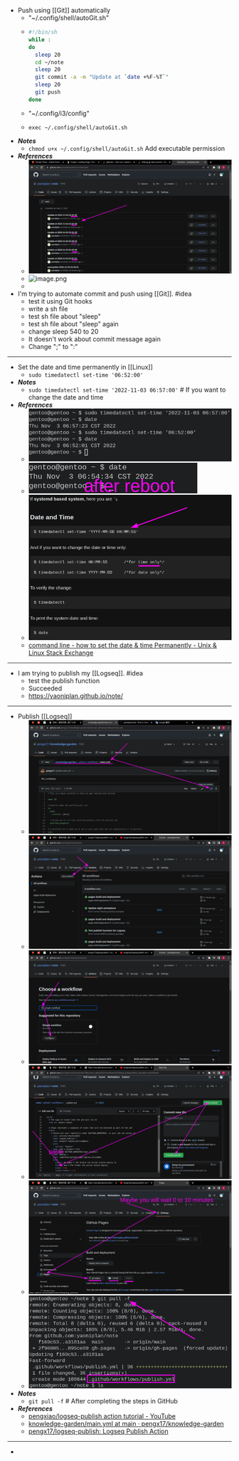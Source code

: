 - Push using [[Git]] automatically
	- "~/.config/shell/autoGit.sh"
	- ```sh
	  #!/bin/sh
	  while :
	  do
	    sleep 20
	    cd ~/note
	    sleep 20
	    git commit -a -m "Update at `date +%F-%T`"
	    sleep 20
	    git push
	  done
	  ```
	- "~/.config/i3/config"
	- ```
	  exec ~/.config/shell/autoGit.sh
	  ```
- ***Notes***
	- `chmod u+x ~/.config/shell/autoGit.sh` Add executable permission
- ***References***
	- ![image.png](../assets/image_1667489877459_0.png)
	- ![image.png](../assets/image_1667489913820_0.png)
	-
- I'm trying to automate commit and push using [[Git]]. #idea
	- test it using Git hooks
	- write a sh file
	- test sh file about "sleep"
	- test sh file about "sleep" again
	- change sleep 540 to 20
	- It doesn't work about commit message again
	- Change ";" to ":"
- ---
- Set the date and time permanently in [[Linux]]
	- `sudo timedatectl set-time '06:52:00'`
- ***Notes***
	- `sudo timedatectl set-time '2022-11-03 06:57:00'` # If you want to change the date and time
- ***References***
	- ![image.png](../assets/image_1667429608754_0.png)
	- ![image.png](../assets/image_1667429741856_0.png)
	- ![image.png](../assets/image_1667430437533_0.png)
	- [command line - how to set the date & time Permanently - Unix & Linux Stack Exchange](https://unix.stackexchange.com/questions/302754/how-to-set-the-date-time-permanently)
- ---
- I am trying to publish my [[Logseq]]. #idea
	- test the publish function
	- Succeeded
	- https://yaoniplan.github.io/note/
- ---
- Publish [[Logseq]]
	- ![image.png](../assets/image_1667455667047_0.png)
	- ![image.png](../assets/image_1667453721921_0.png)
	- ![image.png](../assets/image_1667453816244_0.png)
	- ![image.png](../assets/image_1667453951302_0.png)
	- ![image.png](../assets/image_1667454254698_0.png)
	- ![image.png](../assets/image_1667455303748_0.png)
- ***Notes***
	- `git pull -f` # After completing the steps in GitHub
- ***References***
	- [pengxiao/logseq-publish action tutorial - YouTube](https://www.youtube.com/watch?v=UYqJcFEYUsY)
	- [knowledge-garden/main.yml at main · pengx17/knowledge-garden](https://github.com/pengx17/knowledge-garden/blob/main/.github/workflows/main.yml)
	- [pengx17/logseq-publish: Logseq Publish Action](https://github.com/pengx17/logseq-publish)
- ---
-